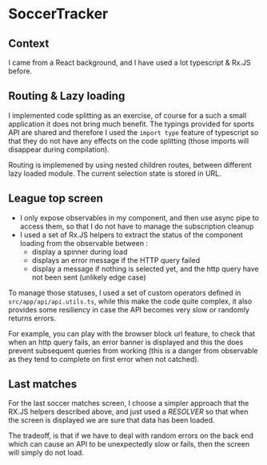 # SoccerTracker

## Context
I came from a React background, and I have used a lot typescript & Rx.JS before.

## Routing & Lazy loading
I implemented code splitting as an exercise, of course for a such a small application it does not bring much benefit.
The typings provided for sports API are shared and therefore I used the `import type` feature of typescript so that they do not have any effects on the code splitting (those imports will disappear during compilation).

Routing is implemened by using nested children routes, between different lazy loaded module. The current selection state is stored in URL.

## League top screen

* I only expose observables in my component, and then use async pipe to access them, so that I do not have to manage the subscription cleanup
* I used a set of Rx.JS helpers to extract the status of the component loading from the observable between : 
    - display a spinner during load
    - displays an error message if the HTTP query failed
    - display a message if nothing is selected yet, and the http query have not been sent (unlikely edge case)
      
To manage those statuses, I used a set of custom operators defined in `src/app/api/api.utils.ts`, while this make the code quite complex, it also provides some resiliency in case the API becomes very slow or randomly returns errors.

For example, you can play with the browser block url feature, to check that when an http query fails, an error banner is displayed and this the does prevent subsequent queries from working (this is a danger from observable as they tend to complete on first error when not catched).

## Last matches

For the last soccer matches screen, I choose a simpler approach that the RX.JS helpers described above, and just used a _RESOLVER_ so that when the screen is displayed we are sure that data has been loaded. 

The tradeoff, is that if we have to deal with random errors on the back end which can cause an API to be unexpectedly slow or fails, then the screen will simply do not load.



